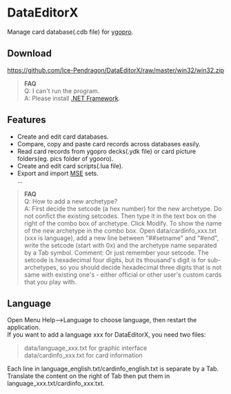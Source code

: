 # DataEditorX
Manage card database(.cdb file) for [ygopro](https://github.com/Fluorohydride/ygopro).

## Download
https://github.com/Ice-Pendragon/DataEditorX/raw/master/win32/win32.zip   

> **FAQ**   
Q: I can't run the program.   
A: Please install [.NET Framework](https://www.microsoft.com/en-us/download/details.aspx?id=25150).

## Features
* Create and edit card databases.   
* Compare, copy and paste card records across databases easily.   
* Read card records from ygopro decks(.ydk file) or card picture folders(eg. pics folder of ygooro).  
* Create and edit card scripts(.lua file).  
* Export and import [MSE](https://github.com/247321453/MagicSetEditor2) sets.   
...

> **FAQ**   
Q: How to add a new archetype?  
A: First decide the setcode (a hex number) for the new archetype. Do not confict the existing setcodes. Then type it in the text box on the right of the combo box of archetype. Click Modify. To show the name of the new archetype in the combo box. Open data/cardinfo_xxx.txt (xxx is language), add a new line between "##setname" and "#end", write the setcode (start with 0x) and the archetype name separated by a Tab symbol.
Comment: Or just remember your setcode. The setcode is hexadecimal four digits, but its thousand's digit is for sub-archetypes, so you should decide hexadecimal three digits that is not same with existing one's - either official or other user's custom cards that you play with.

## Language
Open Menu Help-->Language to choose language, then restart the application.   
If you want to add a language xxx for DataEditorX, you need two files:    
>data/language_xxx.txt for graphic interface   
data/cardinfo_xxx.txt for card information    

Each line in language_english.txt/cardinfo_english.txt is separate by a Tab. Translate the content on the right of Tab then put them in language_xxx.txt/cardinfo_xxx.txt.
